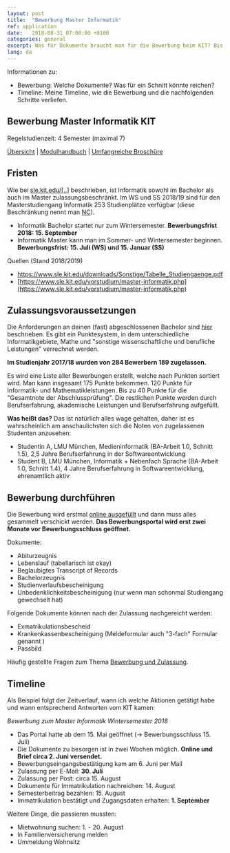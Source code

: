 ```yaml
---
layout: post
title:  "Bewerbung Master Informatik"
ref: application
date:   2018-08-31 07:00:00 +0100
categories: general
excerpt: Was für Dokumente braucht man für die Bewerbung beim KIT? Bis wann versenden?
lang: de
---
```


Informationen zu:

 - Bewerbung: Welche Dokumente? Was für ein Schnitt könnte reichen?
 - Timeline: Meine Timeline, wie die Bewerbung und die nachfolgenden Schritte verliefen.

## Bewerbung Master Informatik KIT

Regelstudienzeit: 4 Semester (maximal 7)

[Übersicht](https://www.informatik.kit.edu/7718.php) | 
[Modulhandbuch](http://www.informatik.kit.edu/1956.php#block1933) | 
[Umfangreiche Broschüre](https://www.sle.kit.edu/downloads/studiengaenge/KIT_Informatik_BA_MA.pdf)

## Fristen

Wie bei [sle.kit.edu/[..]](https://www.sle.kit.edu/vorstudium/bewerbungsfristen.php) beschrieben, ist Informatik sowohl im Bachelor als auch im Master zulassungsbeschränkt. Im WS und SS 2018/19 sind für den Masterstudiengang  Informatik 253 Studienplätze verfügbar (diese Beschränkung nennt man [NC](https://de.wikipedia.org/wiki/Numerus_clausus)).

- Informatik Bachelor startet nur zum Wintersemester. **Bewerbungsfrist 2018: 15. September**
- Informatik Master kann man im Sommer- und Wintersemester beginnen. **Bewerbungsfrist: 15. Juli (WS) und 15. Januar (SS)**

Quellen (Stand 2018/2019)

 - <a href="https://www.sle.kit.edu/downloads/Sonstige/Tabelle_Studiengaenge.pdf" target="_blank">https://www.sle.kit.edu/downloads/Sonstige/Tabelle_Studiengaenge.pdf</a>
- [https://www.sle.kit.edu/vorstudium/master-informatik.php](https://www.sle.kit.edu/vorstudium/master-informatik.php)

## Zulassungsvoraussetzungen

Die Anforderungen an deinen (fast) abgeschlossenen Bachelor sind [hier](https://www.sle.kit.edu/vorstudium/master-informatik-details.php) beschrieben. Es gibt ein Punktesystem, in dem unterschiedliche Informatikgebiete, Mathe und "sonstige wissenschaftliche und berufliche Leistungen" verrechnet werden.

**Im Studienjahr 2017/18 wurden von 284 Bewerbern 189 zugelassen.**

Es wird eine Liste aller Bewerbungen erstellt, welche nach Punkten sortiert wird. Man kann insgesamt 175 Punkte bekommen. 120 Punkte für Informatik- und Mathematikleistungen. Bis zu 40 Punkte für die "Gesamtnote der Abschlussprüfung". Die restlichen Punkte werden durch Berufserfahrung, akademische Leistungen und Berufserfahrung aufgefüllt.

**Was heißt das?** Das ist natürlich alles wage gehalten, daher ist es wahrscheinlich am anschaulichsten sich die Noten von zugelassenen Studenten anzusehen:

 - Studentin A, LMU München, Medieninformatik (BA-Arbeit 1.0, Schnitt 1.5), 2,5 Jahre Berufserfahrung  in der Softwareentwicklung
 - Student B, LMU München, Informatik + Nebenfach Sprache (BA-Arbeit 1.0, Schnitt 1.4), 4 Jahre Berufserfahrung in Softwareentwicklung, ehrenamtlich aktiv

## Bewerbung durchführen

Die Bewerbung wird erstmal [online ausgefüllt](https://campus5.kit.edu) und dann muss alles gesammelt verschickt werden. **Das Bewerbungsportal wird erst zwei Monate vor Bewerbungsschluss geöffnet.**

Dokumente:

- Abiturzeugnis
- Lebenslauf (tabellarisch ist okay)
- Beglaubigtes Transcript of Records
- Bachelorzeugnis
- Studienverlaufsbescheinigung
- Unbedenklichkeitsbescheinigung (nur wenn man schonmal Studiengang gewechselt hat)

Folgende Dokumente können nach der Zulassung nachgereicht werden:

- Exmatrikulationsbescheid
- Krankenkassenbescheinigung (Meldeformular auch "3-fach" Formular genannt  )
- Passbild

Häufig gestellte Fragen zum Thema [Bewerbung und Zulassung](https://www.sle.kit.edu/vorstudium/bewerbung-faq.php).

## Timeline

Als Beispiel folgt der Zeitverlauf, wann ich welche Aktionen getätigt habe und wann entsprechend Antworten vom KIT kamen:

*Bewerbung zum Master Informatik Wintersemester 2018*

 - Das Portal hatte ab dem 15. Mai geöffnet (-> Bewerbungsschluss 15. Juli)
 - Die Dokumente zu besorgen ist in zwei Wochen möglich. **Online und Brief circa 2. Juni versendet.**
 - Bewerbungseingangsbestätigung kam am 6. Juni per Mail
 - Zulassung per E-Mail: **30. Juli** 
 - Zulassung per Post: circa 15. August
 - Dokumente für Immatrikulation nachreichen: 14. August
 - Semesterbeitrag bezahlen: 15. August
 - Immatrikulation bestätigt und Zugangsdaten erhalten: **1. September**

Weitere Dinge, die passieren mussten:

- Mietwohnung suchen: 1. - 20. August
- In Familienversicherung melden
- Ummeldung Wohnsitz











